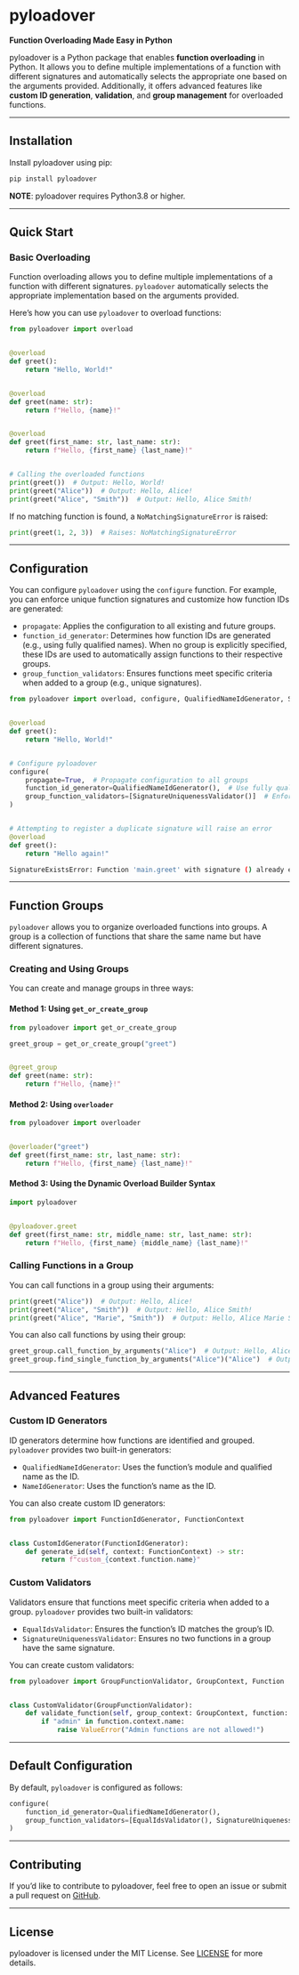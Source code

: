 # pyloadover

**Function Overloading Made Easy in Python**

pyloadover is a Python package that enables **function overloading** in Python. It allows you to define multiple
implementations of a function with different signatures and automatically selects the appropriate one based on the
arguments provided. Additionally, it offers advanced features like **custom ID generation**, **validation**, and **group
management** for overloaded functions.

---

## Installation

Install pyloadover using pip:

```bash
pip install pyloadover
```

__NOTE__: pyloadover requires Python3.8 or higher.

---

## Quick Start

### Basic Overloading

Function overloading allows you to define multiple implementations of a function with different signatures.
`pyloadover` automatically selects the appropriate implementation based on the arguments provided.

Here’s how you can use `pyloadover` to overload functions:

```python
from pyloadover import overload


@overload
def greet():
    return "Hello, World!"


@overload
def greet(name: str):
    return f"Hello, {name}!"


@overload
def greet(first_name: str, last_name: str):
    return f"Hello, {first_name} {last_name}!"


# Calling the overloaded functions
print(greet())  # Output: Hello, World!
print(greet("Alice"))  # Output: Hello, Alice!
print(greet("Alice", "Smith"))  # Output: Hello, Alice Smith!
```

If no matching function is found, a `NoMatchingSignatureError` is raised:

```python
print(greet(1, 2, 3))  # Raises: NoMatchingSignatureError
```

--- 

## Configuration

You can configure `pyloadover` using the `configure` function. For example,
you can enforce unique function signatures and customize how function IDs are generated:

- `propagate`: Applies the configuration to all existing and future groups.
- `function_id_generator`: Determines how function IDs are generated (e.g., using fully qualified names).
  When no group is explicitly specified,
  these IDs are used to automatically assign functions to their respective groups.
- `group_function_validators`: Ensures functions meet specific criteria when added to a group (e.g., unique signatures).

```python
from pyloadover import overload, configure, QualifiedNameIdGenerator, SignatureUniquenessValidator


@overload
def greet():
    return "Hello, World!"


# Configure pyloadover
configure(
    propagate=True,  # Propagate configuration to all groups
    function_id_generator=QualifiedNameIdGenerator(),  # Use fully qualified names as IDs
    group_function_validators=[SignatureUniquenessValidator()]  # Enforce unique signatures
)


# Attempting to register a duplicate signature will raise an error
@overload
def greet():
    return "Hello again!"
```

```bash
SignatureExistsError: Function 'main.greet' with signature () already exists in group 'main.greet'
```

--- 

## Function Groups

`pyloadover` allows you to organize overloaded functions into groups. A group is a collection of functions that share
the
same name but have different signatures.

### Creating and Using Groups

You can create and manage groups in three ways:

#### Method 1: Using `get_or_create_group`

```python
from pyloadover import get_or_create_group

greet_group = get_or_create_group("greet")


@greet_group
def greet(name: str):
    return f"Hello, {name}!"
```

#### Method 2: Using `overloader`

```python
from pyloadover import overloader


@overloader("greet")
def greet(first_name: str, last_name: str):
    return f"Hello, {first_name} {last_name}!"
```

#### Method 3: Using the Dynamic Overload Builder Syntax

```python
import pyloadover


@pyloadover.greet
def greet(first_name: str, middle_name: str, last_name: str):
    return f"Hello, {first_name} {middle_name} {last_name}!"
```

### Calling Functions in a Group

You can call functions in a group using their arguments:

```python
print(greet("Alice"))  # Output: Hello, Alice!
print(greet("Alice", "Smith"))  # Output: Hello, Alice Smith!
print(greet("Alice", "Marie", "Smith"))  # Output: Hello, Alice Marie Smith!
```

You can also call functions by using their group:

```python
greet_group.call_function_by_arguments("Alice")  # Output: Hello, Alice!
greet_group.find_single_function_by_arguments("Alice")("Alice")  # Output: Hello, Alice!
```

---

## Advanced Features

### Custom ID Generators

ID generators determine how functions are identified and grouped.
`pyloadover` provides two built-in generators:

* `QualifiedNameIdGenerator`: Uses the function’s module and qualified name as the ID.
* `NameIdGenerator`: Uses the function’s name as the ID.

You can also create custom ID generators:

```python
from pyloadover import FunctionIdGenerator, FunctionContext


class CustomIdGenerator(FunctionIdGenerator):
    def generate_id(self, context: FunctionContext) -> str:
        return f"custom_{context.function.name}"
```

### Custom Validators

Validators ensure that functions meet specific criteria when added to a group.
`pyloadover` provides two built-in validators:

* `EqualIdsValidator`: Ensures the function’s ID matches the group’s ID.
* `SignatureUniquenessValidator`: Ensures no two functions in a group have the same signature.

You can create custom validators:

```python
from pyloadover import GroupFunctionValidator, GroupContext, Function


class CustomValidator(GroupFunctionValidator):
    def validate_function(self, group_context: GroupContext, function: Function):
        if "admin" in function.context.name:
            raise ValueError("Admin functions are not allowed!")
```

---

## Default Configuration

By default, `pyloadover` is configured as follows:

```python
configure(
    function_id_generator=QualifiedNameIdGenerator(),
    group_function_validators=[EqualIdsValidator(), SignatureUniquenessValidator()]
)
```

---

## Contributing

If you’d like to contribute to pyloadover, feel free to open an issue or
submit a pull request on [GitHub](https://github.com/DavOstx7/pyloadover).

---

## License

pyloadover is licensed under the MIT License. See [LICENSE](LICENSE) for more details.